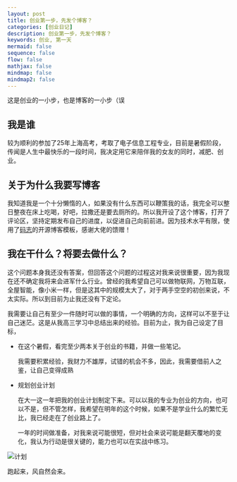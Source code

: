 ```yaml
---
layout: post
title: 创业第一步，先发个博客？
categories: [创业日记]
description: 创业第一步，先发个博客？
keywords: 创业, 第一天
mermaid: false
sequence: false
flow: false
mathjax: false
mindmap: false
mindmap2: false
---
```


这是创业的一小步，也是博客的一小步（误

## 我是谁

较为顺利的参加了25年上海高考，考取了电子信息工程专业，目前是暑假阶段，传闻是人生中最快乐的一段时间，我决定用它来陪伴我的女友的同时，减肥、创业。

## 关于为什么我要写博客

我知道我是一个十分懒惰的人，如果没有什么东西可以鞭策我的话，我完全可以整日整夜在床上吃喝，好吧，拉撒还是要去厕所的。所以我开设了这个博客，打开了评论区，坚持定期发布自己的进度，以促进自己向前前进。因为技术水平有限，使用了[码志][1]的开源博客模板，感谢大佬的馈赠！

## 我在干什么？将要去做什么？

这个问题本身我还没有答案，但回答这个问题的过程这对我来说很重要，因为我现在还不确定我将来会进军什么行业。曾经的我希望自己可以做物联网，万物互联，全屋智能，像小米一样，但是这其中的规模太大了，对于两手空空的初创来说，不太实际。所以到目前为止我还没有下定论。

我需要让自己有至少一件随时可以做的事情，一个明确的方向，这样可以不至于让自己迷茫。这是从我高三学习中总结出来的经验。目前为止，我为自己设定了目标，

- 在这个暑假，看完至少两本关于创业的书籍，并做一些笔记。

    我需要积累经验，我财力不雄厚，试错的机会不多，因此，我需要借前人之鉴，让自己变得成熟

- 规划创业计划

    在大一这一年把我的创业计划制定下来。可以以我的专业为创业的方向，也可以不是，但不管怎样，我希望在明年的这个时候，如果不是学业什么的繁忙无比，我已经走在了创业路上了。
    
    一年的时间做准备，对我来说可能很短，但对社会来说可能是翻天覆地的变化，我认为行动是很关键的，能力也可以在实战中练习。

![计划](https://media.easonjan.top/blog/post/first-day-to-start-a-business/mb.webp)

跑起来，风自然会来。

[1]: https://mazhuang.org/